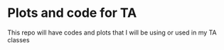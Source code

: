 # Plots and code for TA
 This repo will have codes and plots that I will be using or used in my TA classes
